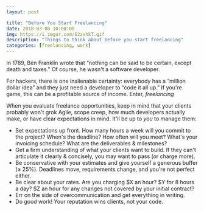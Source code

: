 ```yaml
---
layout: post

title: "Before You Start Freelancing"
date: 2018-03-08 10:00:00
img: https://i.imgur.com/S2zxhkT.gif
description: "Things to think about before you start freelancing"
categories: [freelancing, work]
---
```


In 1789, Ben Franklin wrote that “nothing can be said to be certain, except death and taxes.” Of course, he wasn't a software developer.

For hackers, there is one inalienable certainty: everybody has a “million dollar idea” and they just need a developer to “code it all up.” If you're game, this can be a profitable source of income. Enter, _freelancing_

When you evaluate freelance opportunities, keep in mind that your clients probably won't grok Agile, scope creep, how much developers actually make, or have clear expectations in mind. It'll be up to _you_ to manage them:

- Set expectations up front. How many hours a week will you commit to the project? When's the deadline? How often will you meet? What's your invoicing schedule? What are the deliverables & milestones?
- Get a firm understanding of what your clients want to build. If they can't articulate it clearly & concisely, you may want to pass (or charge more).
- Be conservative with your estimates and give yourself a generous buffer (≥ 25%). Deadlines move, requirements change, and you're not perfect either.
- Be clear about your rates. Are you charging $X an hour? $Y for 8 hours a day? $Z an hour for any changes not covered by your initial contract?
- Err on the side of overcommunication and get everything in writing.
- Do good work! Your reputation wins clients, not your code.